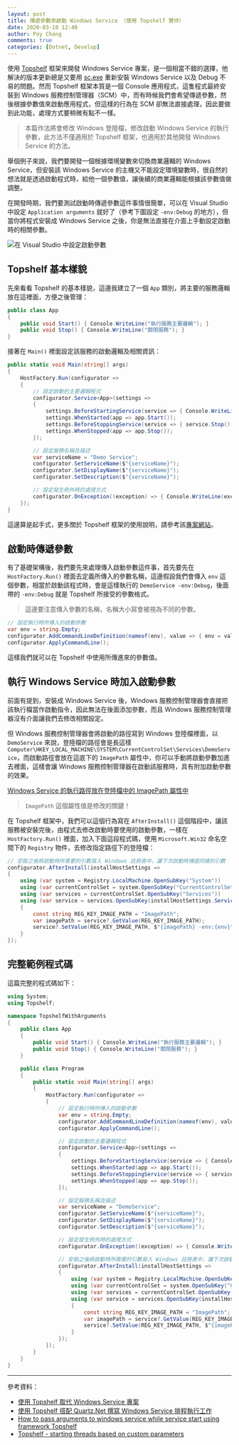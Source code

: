 ```yaml
---
layout: post
title: 傳遞參數來啟動 Windows Service （使用 Topshelf 實作）
date: 2020-03-18 12:40
author: Poy Chang
comments: true
categories: [Dotnet, Develop]
---
```


使用 [Topshelf](https://github.com/topshelf/topshelf) 框架來開發 Windows Service 專案，是一個相當不錯的選擇，他解決的版本更新總是又要用 [sc.exe](https://docs.microsoft.com/zh-tw/windows-server/administration/windows-commands/sc-create) 重新安裝 Windows Service 以及 Debug 不易的問題。然而 Topshelf 框架本質是一個 Console 應用程式，這隻程式最終安裝到 Windows 服務控制管理器（SCM）中，而有時候我們會希望傳遞參數，然後根據參數值來啟動應用程式，但這樣的行為在 SCM 卻無法直接處理，因此要做到此功能，處理方式要稍微有點不一樣。

>本篇作法將會修改 Windows 登陸檔，修改啟動 Windows Service 的執行參數，此方法不僅適用於 Topshelf 框架，也適用於其他開發 Windows Service 的方法。

舉個例子來說，我們要開發一個根據環境變數來切換商業邏輯的 Windows Service，但安裝該 Windows Service 的主機又不能設定環境變數時，很自然的想法就是透過啟動程式時，給他一個參數值，讓後續的商業邏輯能根據該參數值做調整。

在開發時期，我們要測試啟動時傳遞參數這件事情很簡單，可以在 Visual Studio 中設定 `Application arguments` 就好了（參考下圖設定 `-env:Debug` 的地方），但當你將程式安裝成 Windows Service 之後，你是無法直接在介面上手動設定啟動時的相關參數。

![在 Visual Studio 中設定啟動參數](https://i.imgur.com/5xhi94Z.png)

## Topshelf 基本樣貌

先來看看 Topshelf 的基本樣貌，這邊我建立了一個 `App` 類別，將主要的服務邏輯放在這裡面，方便之後管理：

```csharp
public class App
{
    public void Start() { Console.WriteLine("執行服務主要邏輯"); }
    public void Stop() { Console.WriteLine("關閉服務"); }
}
```

接著在 `Main()` 裡面設定該服務的啟動邏輯及相關資訊：

```csharp
public static void Main(string[] args)
{
    HostFactory.Run(configurator =>
    {
        // 設定啟動的主要邏輯程式
        configurator.Service<App>(settings =>
        {
            settings.BeforeStartingService(service => { Console.WriteLine("BeforeStart"); });
            settings.WhenStarted(app => app.Start());
            settings.BeforeStoppingService(service => { service.Stop(); });
            settings.WhenStopped(app => app.Stop());
        });

        // 設定服務名稱及描述
        var serviceName = "Demo Service";
        configurator.SetServiceName($"{serviceName}");
        configurator.SetDisplayName($"{serviceName}");
        configurator.SetDescription($"{serviceName}");

        // 設定發生例外時的處理方式
        configurator.OnException((exception) => { Console.WriteLine(exception.Message); });
    });
}
```

這邊算是起手式，更多關於 Topshelf 框架的使用說明，請參考該[專案網站](http://topshelf-project.com/)。

## 啟動時傳遞參數

有了基礎架構後，我們要先來處理傳入啟動參數這件事，首先要先在 `HostFactory.Run()` 裡面去定義所傳入的參數名稱，這邊假設我們會傳入 `env` 這個參數，相當於啟動該程式時，會是這樣執行的 `DemoService -env:Debug`，後面帶的 `-env:Debug` 就是 Topshelf 所接受的參數格式。

>這邊要注意傳入參數的名稱，名稱大小寫會被視為不同的參數。

```csharp
// 設定執行時所傳入的啟動參數
var env = string.Empty;
configurator.AddCommandLineDefinition(nameof(env), value => { env = value; });
configurator.ApplyCommandLine();
```

這樣我們就可以在 Topshelf 中使用所傳進來的參數值。

## 執行 Windows Service 時加入啟動參數

前面有提到，安裝成 Windows Service 後，Windows 服務控制管理器會直接把該執行檔當作啟動指令，因此無法在後面添加參數，而且 Windows 服務控制管理器沒有介面讓我們去修改相關設定。

但 Windows 服務控制管理器會將啟動的路徑寫到 Windows 登陸檔裡面，以 `DemoService` 來說，登陸檔的路徑會是長這樣 `Computer\HKEY_LOCAL_MACHINE\SYSTEM\CurrentControlSet\Services\DemoService`，而啟動路徑會放在這底下的 `ImagePath` 屬性中，你可以手動將啟動參數加進去裡面，這樣會讓 Windows 服務控制管理器在啟動該服務時，具有附加啟動參數的效果。

[Windows Service 的執行路徑放在登陸檔中的 ImagePath 屬性中](https://i.imgur.com/W0Vualh.png)

>`ImagePath` 這個屬性值是修改的關鍵！

在 Topshelf 框架中，我們可以這個行為寫在 `AfterInstall()` 這個階段中，讓該服務被安裝完後，由程式去修改啟動時要使用的啟動參數，一樣在 `HostFactory.Run()` 裡面，加入下面這段程式碼，使用 `Microsoft.Win32` 命名空間下的 `Registry` 物件，去修改指定路徑下的登陸檔：

```csharp
// 安裝之後將啟動時所需要的引數寫入 Windows 註冊表中，讓下次啟動時傳遞同樣的引數
configurator.AfterInstall(installHostSettings =>
{
    using (var system = Registry.LocalMachine.OpenSubKey("System"))
    using (var currentControlSet = system.OpenSubKey("CurrentControlSet"))
    using (var services = currentControlSet.OpenSubKey("Services"))
    using (var service = services.OpenSubKey(installHostSettings.ServiceName, true))
    {
        const string REG_KEY_IMAGE_PATH = "ImagePath";
        var imagePath = service?.GetValue(REG_KEY_IMAGE_PATH);
        service?.SetValue(REG_KEY_IMAGE_PATH, $"{imagePath} -env:{env}");
    }
});
```

## 完整範例程式碼

這篇完整的程式碼如下：

```csharp
using System;
using Topshelf;

namespace TopshelfWithArguments
{
    public class App
    {
        public void Start() { Console.WriteLine("執行服務主要邏輯"); }
        public void Stop() { Console.WriteLine("關閉服務"); }
    }

    public class Program
    {
        public static void Main(string[] args)
        {
            HostFactory.Run(configurator =>
            {
                // 設定執行時所傳入的啟動參數
                var env = string.Empty;
                configurator.AddCommandLineDefinition(nameof(env), value => { env = value; });
                configurator.ApplyCommandLine();

                // 設定啟動的主要邏輯程式
                configurator.Service<App>(settings =>
                {
                    settings.BeforeStartingService(service => { Console.WriteLine("BeforeStart"); });
                    settings.WhenStarted(app => app.Start());
                    settings.BeforeStoppingService(service => { service.Stop(); });
                    settings.WhenStopped(app => app.Stop());
                });

                // 設定服務名稱及描述
                var serviceName = "DemoService";
                configurator.SetServiceName($"{serviceName}");
                configurator.SetDisplayName($"{serviceName}");
                configurator.SetDescription($"{serviceName}");

                // 設定發生例外時的處理方式
                configurator.OnException((exception) => { Console.WriteLine(exception.Message); });

                // 安裝之後將啟動時所需要的引數寫入 Windows 註冊表中，讓下次啟動時傳遞同樣的引數
                configurator.AfterInstall(installHostSettings =>
                {
                    using (var system = Registry.LocalMachine.OpenSubKey("System"))
                    using (var currentControlSet = system.OpenSubKey("CurrentControlSet"))
                    using (var services = currentControlSet.OpenSubKey("Services"))
                    using (var service = services.OpenSubKey(installHostSettings.ServiceName, true))
                    {
                        const string REG_KEY_IMAGE_PATH = "ImagePath";
                        var imagePath = service?.GetValue(REG_KEY_IMAGE_PATH);
                        service?.SetValue(REG_KEY_IMAGE_PATH, $"{imagePath} -env:{env}");
                    }
                });
            });
        }
    }
}
```

----------

參考資料：

* [使用 Topshelf 取代 Windows Service 專案](https://dotblogs.com.tw/yc421206/2019/08/30/use_topshelf_replace_windows_service_project)
* [使用 Topshelf 搭配 Quartz.Net 撰寫 Windows Service 排程執行工作](https://blog.yowko.com/topshelf-quartznet-windows-service/)
* [How to pass arguments to windows service while service start using framework Topshelf](https://medium.com/@tocalai/how-to-pass-arguments-to-windows-service-while-service-start-using-framework-topshelf-83da3bde0e64)
* [Topshelf - starting threads based on custom parameters](https://stackoverflow.com/questions/29837596/topshelf-starting-threads-based-on-custom-parameters#29841660)

